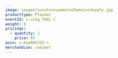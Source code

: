 ```yaml
---
image: images/sunshinesummere29wmajucaoygfy.jpg
producttype: Playmat
eventId: c-vLkg_Y6KL-c
weight: 0
pricings:
  - quantity: 1
    price: 65
asin: s-KaoRHUJOZ-s
merchandise: comiket
---
```

